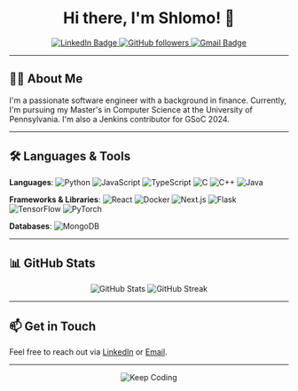 <!--![Header](./github-header-image.png)-->

<h1 align="center">Hi there, I'm Shlomo! 👋</h1>

<p align="center">
    <a href="https://www.linkedin.com/in/shlomomoshedahan/">
        <img src="https://img.shields.io/badge/-shlomomdahan-blue?style=flat-square&logo=Linkedin&logoColor=white" alt="LinkedIn Badge">
    </a>
    <a href="https://github.com/shlomomdahan/?tab=follow">
        <img src="https://img.shields.io/github/followers/shlomomdahan?label=Follow&style=social" alt="GitHub followers">
    </a>
    <a href="mailto:shlomomdahan@gmail.com">
        <img src="https://img.shields.io/badge/-shlomomdahan@gmail.com-c14438?style=flat-square&logo=Gmail&logoColor=white" alt="Gmail Badge">
    </a>
</p>

---

## 👨‍💻 About Me

I'm a passionate software engineer with a background in finance. Currently, I'm pursuing my Master's in Computer Science at the University of Pennsylvania. I'm also a Jenkins contributor for GSoC 2024.

---

## 🛠 Languages & Tools

**Languages**:
![Python](https://img.shields.io/badge/-Python-000?&logo=Python)
![JavaScript](https://img.shields.io/badge/-JavaScript-000?&logo=JavaScript)
![TypeScript](https://img.shields.io/badge/-TypeScript-000?&logo=TypeScript)
![C](https://img.shields.io/badge/-C-000?&logo=C)
![C++](https://img.shields.io/badge/-C++-000?&logo=C%2B%2B)
![Java](https://img.shields.io/badge/-Java-000?&logo=Java&logoColor=007396)

**Frameworks & Libraries**:
![React](https://img.shields.io/badge/-React-000?&logo=React)
![Docker](https://img.shields.io/badge/-Docker-000?&logo=Docker)
![Next.js](https://img.shields.io/badge/-Next.js-000?logo=next.js)
![Flask](https://img.shields.io/badge/-Flask-000?logo=Flask)
![TensorFlow](https://img.shields.io/badge/-TensorFlow-000?&logo=TensorFlow)
![PyTorch](https://img.shields.io/badge/-PyTorch-000?logo=PyTorch)

**Databases**:
![MongoDB](https://img.shields.io/badge/-MongoDB-000?logo=MongoDB)

---

## 📊 GitHub Stats

<p align="center">
    <img src="https://github-readme-stats.vercel.app/api?username=shlomomdahan&show_icons=true&theme=radical" alt="GitHub Stats">
<!--     <img src="https://github-readme-stats.vercel.app/api/top-langs/?username=shlomomdahan&layout=compact&theme=radical" alt="Top Languages"> -->
    <img src="https://github-readme-streak-stats.herokuapp.com/?user=shlomomdahan&theme=radical" alt="GitHub Streak">
<!--     <img src="https://github-profile-summary-cards.vercel.app/api/cards/profile-details?username=shlomomdahan&theme=radical" alt="GitHub Contributions"> -->
</p>

---

## 📫 Get in Touch

Feel free to reach out via [LinkedIn](https://www.linkedin.com/in/shlomomoshedahan/) or [Email](mailto:shlomomdahan@gmail.com).

---

<p align="center">
    <img src="https://img.shields.io/badge/💻-Keep%20Coding-blue" alt="Keep Coding">
</p>
